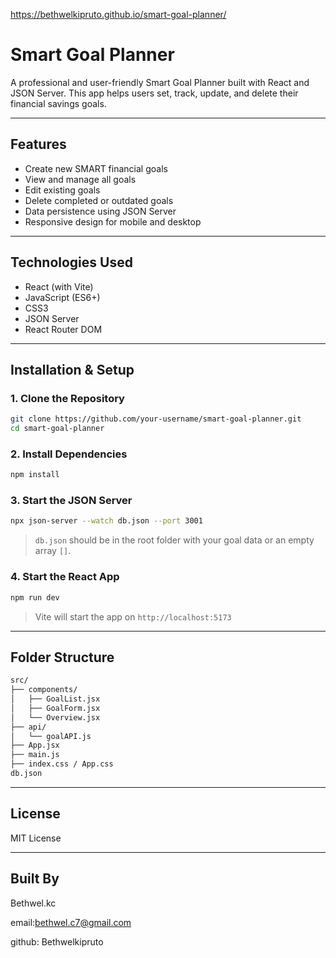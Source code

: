 https://bethwelkipruto.github.io/smart-goal-planner/
# Smart Goal Planner

A professional and user-friendly Smart Goal Planner built with React and JSON Server. This app helps users set, track, update, and delete their financial savings goals.

---

## Features

* Create new SMART financial goals
* View and manage all goals
* Edit existing goals
* Delete completed or outdated goals
* Data persistence using JSON Server
* Responsive design for mobile and desktop

---

## Technologies Used

* React (with Vite)
* JavaScript (ES6+)
* CSS3
* JSON Server
* React Router DOM

---

## Installation & Setup

### 1. Clone the Repository

```bash
git clone https://github.com/your-username/smart-goal-planner.git
cd smart-goal-planner
```

### 2. Install Dependencies

```bash
npm install
```

### 3. Start the JSON Server

```bash
npx json-server --watch db.json --port 3001
```

> `db.json` should be in the root folder with your goal data or an empty array `[]`.

### 4. Start the React App

```bash
npm run dev
```

> Vite will start the app on `http://localhost:5173`

---

## Folder Structure

```bash
src/
├── components/
│   ├── GoalList.jsx
│   ├── GoalForm.jsx
│   └── Overview.jsx
├── api/
│   └── goalAPI.js
├── App.jsx
├── main.js
├── index.css / App.css
db.json
```

---

## License

MIT License

---

## Built By

Bethwel.kc

email:[bethwel.c7@gmail.com](mailto:bethwel.c7@gmail.com)

github: Bethwelkipruto

